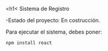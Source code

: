 <h1< Sistema de Registro</h1>

-Estado del proyecto: En costrucción.

Para ejecutar el sistema, debes poner:

```npm install react```
